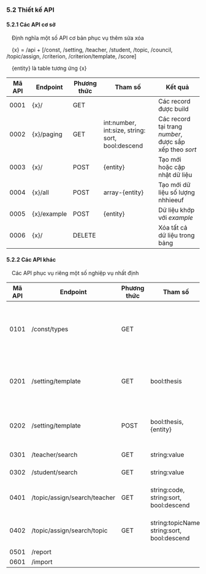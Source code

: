 ### **5.2 Thiết kế API**

#### 5.2.1 Các API cơ sở

&emsp;Định nghĩa một số API cơ bản phục vụ thêm sửa xóa

&emsp;{x} = /api + [/const, /setting, /teacher, /student, /topic, /council, /topic/assign, /criterion, /criterion/template, /score]

&emsp;{entity} là table tương ứng {x}

| Mã API | Endpoint    | Phương thức | Tham số                                          | Kết quả                                                 |
| ------ | ----------- | ----------- | ------------------------------------------------ | ------------------------------------------------------- |
| 0001   | {x}/        | GET         |                                                  | Các record được build                                   |
| 0002   | {x}/paging  | GET         | int:number, int:size, string: sort, bool:descend | Các record tại trang _number_, được sắp xếp theo _sort_ |
| 0003   | {x}/        | POST        | {entity}                                         | Tạo mới hoặc cập nhật dữ liệu                           |
| 0004   | {x}/all     | POST        | array-{entity}                                   | Tạo mới dữ liệu số lượng nhhieeuf                       |
| 0005   | {x}/example | POST        | {entity}                                         | Dữ liệu khớp với _example_                              |
| 0006   | {x}/        | DELETE      |                                                  | Xóa tất cả dữ liệu trong bảng                           |

#### 5.2.2 Các API khác

&emsp;Các API phục vụ riêng một số nghiệp vụ nhất định

| Mã API | Endpoint                     | Phương thức | Tham số                                     | Kết quả                                                                       |
| ------ | ---------------------------- | ----------- | ------------------------------------------- | ----------------------------------------------------------------------------- |
| 0101   | /const/types                 | GET         |                                             | Thông tin các dữ liệu trong bảng br_const_data được group by type order by no |
| 0201   | /setting/template            | GET         | bool:thesis                                 | Thông tin mẫu đánh giá đề cương hoặc luận văn hiện tại setting                |
| 0202   | /setting/template            | POST        | bool:thesis, {entity}                       | Setting thông tin mẫu đánh giá dùng cho đề cương hoặc luận văn                |
| 0301   | /teacher/search              | GET         | string:value                                | Tìm kiếm giảng viên                                                           |
| 0302   | /student/search              | GET         | string:value                                | Tìm kiếm sinh viên                                                            |
| 0401   | /topic/assign/search/teacher | GET         | string:code, string:sort, bool:descend      | Tìm kiếm các topic assign theo mã số giảng viên                               |
| 0402   | /topic/assign/search/topic   | GET         | string:topicName, string:sort, bool:descend | Tìm kiếm các topic assign theo tên đề tài                                     |
| 0501   | /report                      |
| 0601   | /import                      |

<div style="page-break-after: always;"></div>

<div style="page-break-after: always;"></div>
